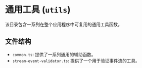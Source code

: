 # 通用工具 (`utils`)

该目录包含一系列在整个应用程序中可复用的通用工具函数。

## 文件结构

- `common.ts`: 提供了一系列通用的辅助函数。
- `stream-event-validator.ts`: 提供了一个用于验证事件流的工具。
